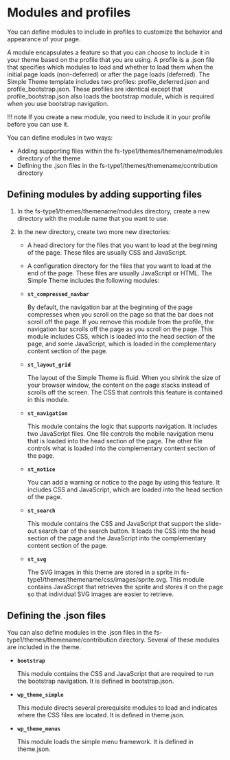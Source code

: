 # Modules and profiles

You can define modules to include in profiles to customize the behavior and appearance of your page.

A module encapsulates a feature so that you can choose to include it in your theme based on the profile that you are using. A profile is a .json file that specifies which modules to load and whether to load them when the initial page loads \(non-deferred\) or after the page loads \(deferred\). The Simple Theme template includes two profiles: profile\_deferred.json and profile\_bootstrap.json. These profiles are identical except that profile\_bootstrap.json also loads the bootstrap module, which is required when you use bootstrap navigation.

!!! note
    If you create a new module, you need to include it in your profile before you can use it.

You can define modules in two ways:

-   Adding supporting files within the fs-type1/themes/themename/modules directory of the theme
-   Defining the .json files in the fs-type1/themes/themename/contribution directory

## Defining modules by adding supporting files

1.  In the fs-type1/themes/themename/modules directory, create a new directory with the module name that you want to use.
2.  In the new directory, create two more new directories:

    -   A head directory for the files that you want to load at the beginning of the page. These files are usually CSS and JavaScript.
    -   A configuration directory for the files that you want to load at the end of the page. These files are usually JavaScript or HTML.
    The Simple Theme includes the following modules:

    -   **`st_compressed_navbar`**

        By default, the navigation bar at the beginning of the page compresses when you scroll on the page so that the bar does not scroll off the page. If you remove this module from the profile, the navigation bar scrolls off the page as you scroll on the page. This module includes CSS, which is loaded into the head section of the page, and some JavaScript, which is loaded in the complementary content section of the page.

    -   **`st_layout_grid`**

        The layout of the Simple Theme is fluid. When you shrink the size of your browser window, the content on the page stacks instead of scrolls off the screen. The CSS that controls this feature is contained in this module.

    -   **`st_navigation`**

        This module contains the logic that supports navigation. It includes two JavaScript files. One file controls the mobile navigation menu that is loaded into the head section of the page. The other file controls what is loaded into the complementary content section of the page.

    -   **`st_notice`**

        You can add a warning or notice to the page by using this feature. It includes CSS and JavaScript, which are loaded into the head section of the page.

    -   **`st_search`**

        This module contains the CSS and JavaScript that support the slide-out search bar of the search button. It loads the CSS into the head section of the page and the JavaScript into the complementary content section of the page.

    -   **`st_svg`**

        The SVG images in this theme are stored in a sprite in fs-type1/themes/themename/css/images/sprite.svg. This module contains JavaScript that retrieves the sprite and stores it on the page so that individual SVG images are easier to retrieve.


## Defining the .json files

You can also define modules in the .json files in the fs-type1/themes/themename/contribution directory. Several of these modules are included in the theme.

-   **`bootstrap`**

    This module contains the CSS and JavaScript that are required to run the bootstrap navigation. It is defined in bootstrap.json.

-   **`wp_theme_simple`**

    This module directs several prerequisite modules to load and indicates where the CSS files are located. It is defined in theme.json.

-   **`wp_theme_menus`**

    This module loads the simple menu framework. It is defined in theme.json.



